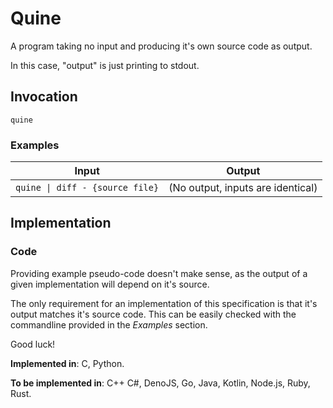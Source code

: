 # Quine

A program taking no input and producing it's own source code as output.

In this case, "output" is just printing to stdout.

## Invocation

`quine`

### Examples

| Input                           | Output                                            |
| ------------------------------- | ------------------------------------------------- |
| `quine \| diff - {source file}` | (No output, inputs are identical)                 |

<!-- Plaintext readers: The above '\' is used to escape the '|' and should *not* be used in the commandline. -->

## Implementation

### Code

Providing example pseudo-code doesn't make sense, as the output of a given
implementation will depend on it's source.

The only requirement for an implementation of this specification is that
it's output matches it's source code. This can be easily checked with the
commandline provided in the *Examples* section.

Good luck!

**Implemented in**: C, Python.

**To be implemented in**: C++ C#, DenoJS, Go, Java, Kotlin, Node.js, Ruby, Rust.
